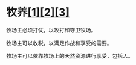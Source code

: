 # 牧养[[1]](./appendices/for-survivors.md)[[2]](./appendices/artificial-cowboy.md)[[3]](./appendices/interstellar-migration.md)

牧场主必须打仗，以攻打和守卫牧场。

牧场主可以收税，以满足作战和享受的需要。

牧场主可以依靠牧场上的天然资源进行享受，包括人。
